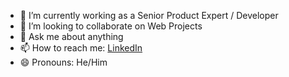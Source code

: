- 🔭 I’m currently working as a Senior Product Expert / Developer
- 👯 I’m looking to collaborate on Web Projects
- 💬 Ask me about anything
- 📫 How to reach me: [LinkedIn](https://www.linkedin.com/in/afaqmnsr/)
- 😄 Pronouns: He/Him
